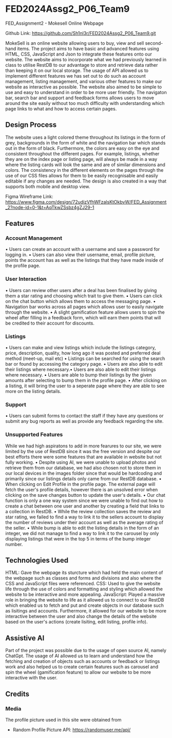 # FED2024Assg2_P06_Team9
FED_Assignment2 - Mokesell Online Webpage

Github Link: https://github.com/Sh1nl3r/FED2024Assg2_P06_Team9.git

MokeSell is an online website allowing users to buy, view and sell second-hand items. The project aims to have basic and advanced features using HTML, CSS, JavaScript and Json to integrate these features onto our website. The website aims to incorporate what we had previously learned in class to utilise RestDB to our advantage to store and retrieve data rather than keeping it on our local storage. The usage of API allowed us to implement different features we has set out to do such as account management, listing management, and various other features to make our website as interactive as possible. The website also aimed to be simple to use and easy to understand in order to be more user friendly. The navigaton bar, search bar and support and feedback forms allows users to move around the site easily without too much difficulty with understanding which page links to what and how to access certain pages.

## Design Process

The website uses a light colored theme throughout its listings in the form of grey, backgrounds in the form of white and the navigation bar which stands out in the form of black. Furthermore, the colors are easy on the eye and consistent throughout the different pages. For example, listings, whether they are on the index page or listing page, will always be made in a way where the listing cards will look the same and are of similar dimensions and colors. The consistency in the different elements on the pages through the use of our CSS files allows for them to be easily recognisable and easily editable if any changes are needed. The design is also created in a way that supports both mobile and desktop view.

Figma Wireframe Link: https://www.figma.com/design/72udizVfhWFzalsKtOkbvW/FED_Assignment_2?node-id=0-1&t=AqTkwZSsbz4gZJ29-1 

## Features

### Account Management
•	Users can create an account with a username and save a password for logging in.
•	Users can also view their username, email, profile picture, points the account has as well as the listings that they have made inside of the profile page.
### User Interaction
•	Users can review other users after a deal has been finalised by giving them a star rating and choosing which trait to give them.
•	Users can click on the chat button which allows them to access the messaging page.
•	Navigation bar works across all pages which allows user to easily navigate through the website.
•	A slight gamification feature allows users to spin the wheel after filling in a feedback form, which will earn them points that will be credited to their account for discounts.
### Listings
•	Users can make and view listings which include the listings category, price, description, quality, how long ago it was posted and preferred deal method (meet-up, mail etc)
•	Listings can be searched for using the search bar or found by accessing the category page.
•	Users are also able to edit their listings where necessary.•	Users are also able to edit their listings where necessary.
•	Users are able to bump their listings by the given amounts after selecting to bump them in the profile page.
•	After clicking on a listing, it will bring the user to a seperate page where they are able to see more on the listing details.
### Support 
•	Users can submit forms to contact the staff if they have any questions or submit any bug reports as well as provide any feedback regarding the site.

### Unsupported Features
While we had high aspiratons to add in more fearures to our site, we were limited by the use of RestDB since it was the free version and despite our best efforts there were some features that are available in website but not fully working.
•	Despite using AI, we were unable to upload photos and retrieve them from our database, we had also chosen not to store them in our local devices in the images folder since that would be hardcoding and primarily since our listings details only came from our RestDB database.
•	When clicking on Edit Profile in the profile page. The external page will fetch the user's profile details, however there is an unsolved error when clicking on the save changes button to update the user's details.
•	Our chat function is only a one way system since we were unable to find out how to create a chat between one user and another by creating a field that links to a collection in RestDB.
•	While the review collection saves the review and star rating, we failed to find a way to link it to the sellers account to display the number of reviews under their account as well as the average rating of the seller.
•	While bump is able to edit the listing details in the form of an integer, we did not manage to find a way to link it to the carousel by only displaying listings that were in the top 5 in terms of the bump integer number.

## Technologies Used

HTML: Gave the webpage its sturcture which had held the main content of the webpage such as classes and forms and divisions and also where the CSS and JavaScript files were referenced.
CSS: Used to give the website life through the use of colors and formatting and styling which allowed the website to be interactive and more appealing.
JavaScript: Played a massive role in bringing the website to life as it allowed us to connect to our RestDB which enabled us to fetch and put and create objects in our database such as lisitings and accounts. Furthermore, it allowed for our website to be more interactive between the user and also change the details of the website based on the user's actions (create lisiting, edit listing, profile info).

## Assistive AI
Part of the project was possible due to the usage of open source AI, namely ChatGpt. The usage of AI allowed us to learn and understand how the fetching and creation of objects such as accounts or feedback or listings work and also helped us to create certain features such as carousel and spin the wheel (gamification feature) to allow our website to be more interactive with the user.

## Credits

### Media
The profile picture used in this site were obtained from
 - Random Profile Picture API: https://randomuser.me/api/
